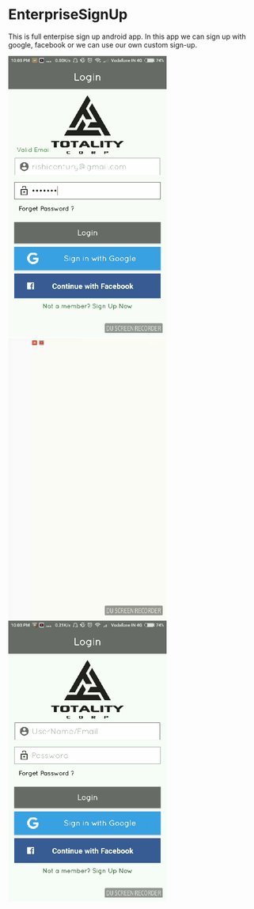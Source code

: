 # EnterpriseSignUp
This is full enterpise sign up android app. In this app we can sign up with google, facebook or we can use our own custom sign-up.

![](Gif/20180508_221813.gif)
![](Gif/20180508_221406.gif)
![](Gif/20180508_221506.gif)
